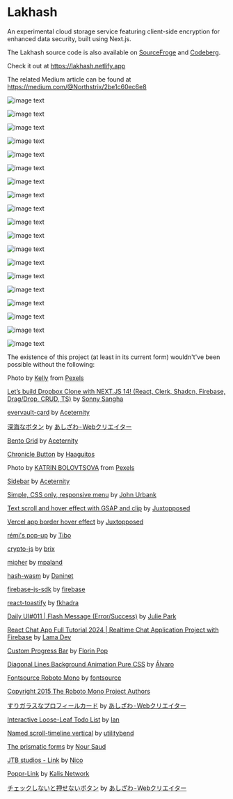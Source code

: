 # Lakhash
An experimental cloud storage service featuring client-side encryption for enhanced data security, built using Next.js.

The Lakhash source code is also available on [SourceFroge](https://sourceforge.net/projects/lakhash/) and [Codeberg](https://codeberg.org/Northstrix/Lakhash/).

Check it out at https://lakhash.netlify.app

The related Medium article can be found at https://medium.com/@Northstrix/2be1c60ec6e8

![image text](https://github.com/Northstrix/Lakhash/blob/main/media/Welcoming%20warning.png?raw=true)

![image text](https://github.com/Northstrix/Lakhash/blob/main/media/Empty%20Login%20form.png?raw=true)

![image text](https://github.com/Northstrix/Lakhash/blob/main/media/Empty%20login%20form%20(sign%20up%20part).png?raw=true)

![image text](https://github.com/Northstrix/Lakhash/blob/main/media/Login%20Form.png?raw=true)

![image text](https://github.com/Northstrix/Lakhash/blob/main/media/Sign-Up-optimized-ezgif-6-a0c0931d9f.gif?raw=true?raw=true)

![image text](https://github.com/Northstrix/Lakhash/blob/main/media/The%20username%20is%20taken%20notification.png?raw=true)

![image text](https://github.com/Northstrix/Lakhash/blob/main/media/Underlying%20Cryptography.png?raw=true)

![image text](https://github.com/Northstrix/Lakhash/blob/main/media/Filetype%20classification%20table.png?raw=true)

![image text](https://github.com/Northstrix/Lakhash/blob/main/media/My%20Files%20tab.png?raw=true)

![image text](https://github.com/Northstrix/Lakhash/blob/main/media/chrome_JenZyoYT8z-ezgif.com-video-to-gif-converter.gif?raw=true)

![image text](https://github.com/Northstrix/Lakhash/blob/main/media/Confirm%20file%20removal%20pop-up.png?raw=true)

![image text](https://github.com/Northstrix/Lakhash/blob/main/media/Drag-and-drop%20element.gif?raw=true)

![image text](https://github.com/Northstrix/Lakhash/blob/main/media/Mobile-style%20menu%20on%20ultrawide%20screen.png?raw=true)

![image text](https://github.com/Northstrix/Lakhash/blob/main/media/Password%20Vault.png?raw=true)

![image text](https://github.com/Northstrix/Lakhash/blob/main/media/Password%20Vault%20Record%20Encryption.png?raw=true)

![image text](https://github.com/Northstrix/Lakhash/blob/main/media/Authentication%20error%20for%20password%20vault.png?raw=true)

![image text](https://github.com/Northstrix/Lakhash/blob/main/media/Profile%20Info.png?raw=true)

![image text](https://github.com/Northstrix/Lakhash/blob/main/media/Credit1.png?raw=true)

![image text](https://github.com/Northstrix/Lakhash/blob/main/media/Credit2.png?raw=true)

The existence of this project (at least in its current form) wouldn't've been possible without the following:

Photo by [Kelly](https://www.pexels.com/@kelly-1179532/) from [Pexels](https://www.pexels.com/photo/bird-s-eye-view-of-city-during-daytime-2815170/)

[Let’s build Dropbox Clone with NEXT.JS 14! (React, Clerk, Shadcn, Firebase, Drag/Drop, CRUD, TS)](https://www.youtube.com/watch?v=FdEY-ZnEikg) by [Sonny Sangha](https://www.youtube.com/@SonnySangha)

[evervault-card](https://ui.aceternity.com/components/evervault-card) by [Aceternity](https://ui.aceternity.com/)

[深海なボタン](https://codepen.io/ash_creator/pen/GRGZYyV) by [あしざわ - Webクリエイター](https://codepen.io/ash_creator)

[Bento Grid](https://ui.aceternity.com/components/bento-grid) by [Aceternity](https://ui.aceternity.com/)

[Chronicle Button](https://codepen.io/Haaguitos/pen/OJrVZdJ) by [Haaguitos](https://codepen.io/Haaguitos)

Photo by [KATRIN BOLOVTSOVA](https://www.pexels.com/@ekaterina-bolovtsova/) from [Pexels](https://www.pexels.com/photo/different-sizes-of-christmas-tree-shaped-and-star-shaped-gingerbread-cookies-on-white-background-5702703/)

[Sidebar](https://ui.aceternity.com/components/sidebar) by [Aceternity](https://ui.aceternity.com/)

[Simple, CSS only, responsive menu](https://codepen.io/jurbank/pen/DqByKy) by [John Urbank](https://codepen.io/jurbank)

[Text scroll and hover effect with GSAP and clip](https://codepen.io/Juxtopposed/pen/mdQaNbG) by [Juxtopposed](https://codepen.io/Juxtopposed)

[Vercel app border hover effect](https://codepen.io/Juxtopposed/pen/xxQNozB) by [Juxtopposed](https://codepen.io/Juxtopposed)

[rémi's pop-up](https://codepen.io/Gthibaud/pen/MqpmXE) by [Tibo](https://codepen.io/Gthibaud)

[crypto-js](https://github.com/brix/crypto-js) by [brix](https://github.com/brix)

[mipher](https://github.com/mpaland/mipher) by [mpaland](https://github.com/mpaland)

[hash-wasm](https://github.com/Daninet/hash-wasm) by [Daninet](https://github.com/Daninet)

[firebase-js-sdk](https://github.com/firebase/firebase-js-sdk) by [firebase](https://github.com/firebase/firebase-js-sdk)

[react-toastify](https://github.com/fkhadra/react-toastify) by [fkhadra](https://github.com/fkhadra)

[Daily UI#011 | Flash Message (Error/Success)](https://codepen.io/juliepark/pen/vjMOKQ) by [Julie Park](https://codepen.io/juliepark)

[React Chat App Full Tutorial 2024 | Realtime Chat Application Project with Firebase](https://www.youtube.com/watch?v=domt_Sx-wTY) by [Lama Dev](https://www.youtube.com/@LamaDev)

[Custom Progress Bar](https://codepen.io/FlorinPop17/pen/yLyzmLZ) by [Florin Pop](https://codepen.io/FlorinPop17)

[Diagonal Lines Background Animation Pure CSS](https://codepen.io/alvarotrigo/pen/yLxxxJZ) by [Álvaro](https://codepen.io/alvarotrigo)

[Fontsource Roboto Mono](https://www.npmjs.com/package/@fontsource/roboto-mono) by [fontsource](https://github.com/fontsource)

[Copyright 2015 The Roboto Mono Project Authors](https://github.com/googlefonts/robotomono)

[すりガラスなプロフィールカード](https://codepen.io/ash_creator/pen/zYaPZLB) by [あしざわ - Webクリエイター](https://codepen.io/ash_creator)

[Interactive Loose-Leaf Todo List](https://codepen.io/IanWoodard/pen/eYyVzzq) by [Ian](https://codepen.io/IanWoodard)

[Named scroll-timeline vertical](https://codepen.io/utilitybend/pen/VwBRNwm) by [utilitybend](https://codepen.io/utilitybend)

[The prismatic forms](https://codepen.io/nourabusoud/pen/BxJbjJ) by [Nour Saud](https://codepen.io/nourabusoud)

[JTB studios - Link](https://codepen.io/zzznicob/pen/GRPgKLM) by [Nico](https://codepen.io/zzznicob)

[Poppr-Link](https://codepen.io/kalisnetwork/pen/yLQQEyj) by [Kalis Network](https://codepen.io/kalisnetwork)

[チェックしないと押せないボタン](https://codepen.io/ash_creator/pen/JjZReNm) by [あしざわ - Webクリエイター](https://codepen.io/ash_creator)
